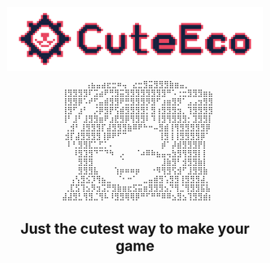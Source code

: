 <br/>
<p align="center">
	<img src="../assets/CuteEcoLogoAndName.png" />
</p>

<div align="center">
⠀⢠⣦⣤⣴⣖⣒⠶⢤⠀⣔⣒⣻⣭⣻⣻⣻⣷⣶⣤⡀<br />
⠀⢸⣻⣻⣻⣻⠏⣩⣴⠟⢛⣻⣭⣻⣻⣻⣻⣻⣻⣻⣻⠛⠡⢐⣒⣻⣻⣻⣶⣦<br />
⠀⢸⣻⣻⡿⠡⠞⢋⣤⣾⣻⣻⠟⣛⣻⣻⣻⡻⣻⠋⣰⣶⣻⡻⠁⣠⣠⣲⣻⣻<br />
⠀⢸⣻⠋⣰⠃⠀⡨⡿⣻⡟⢫⣾⣻⣻⣻⣻⡃⣻⢰⣻⣻⣻⣲⡀⢹⣻⣻⣻⣻<br />
⠀⢸⠃⣸⠃⣸⣻⣻⣶⠟⣰⣟⣻⡿⢻⣻⣻⠇⠹⢸⣻⢻⣻⣻⣻⡂⣹⣻⣻⡇<br />
⠀⢀⣺⠃⣸⣻⣻⣻⡏⣼⣻⣻⣻⣷⠿⠟⠓⠒⠤⣻⣾⢸⢻⣻⣻⣻⣻⣻⡿<br />
⠀⣺⡏⣼⣻⣻⣻⣻⢸⡿⠟⠋⠉⠀⠀⠀⠀⠀⠀⢸⣻⢸⢸⣻⣻⣻⣻⡿⠁<br />
⠀⠇⢃⣻⣻⣏⣁⣋⡁⠄⠀⠀⠀⠀⠀⠀⠀⠀⠀⡾⠁⡼⣾⣻⣻⣻⡟⡇<br />
⠀⠀⠸⣻⣹⣻⠙⠉⠙⠳⠀⡠⠀⠀⠈⠴⠿⠷⣦⣤⢤⣳⣻⢻⣻⣻⡇⡇<br />
⠀⠀⠀⣻⣻⣻⠀⠀⠀⠀⠀⠈⠀⠀⠀⠀⠀⠀⠀⣸⣷⣻⠃⣺⣻⣻⣷⡇<br />
⠀⠀⠀⣻⣻⣻⣧⠀⠀⠀⢱⡶⠶⠶⡶⠀⠀⠐⠻⢻⣻⢫⣺⠋⣸⣻⣻⣷<br />
⠀⠀⢠⢣⣻⣪⡹⢻⣦⣀⠀⠈⠂⠒⠁⠀⣀⣤⣾⣻⢡⣻⣻⢸⣻⣻⣻⣼⡀<br />
⠀⢀⣏⣫⢹⣢⡻⣲⣩⡛⣻⣷⣶⣖⣫⣭⣶⣻⣻⣻⣢⡙⢻⣈⢻⣻⣻⣯⣧<br />
⠀⣼⣼⣻⣃⢻⣻⣈⢻⠧⠸⣻⣻⢿⢿⡿⠛⠋⠛⠛⠿⠿⣢⣻⣢⢹⣻⣻⣾⡆<br />
</div>

<h1 align="center">Just the cutest way to make your game</h1>
